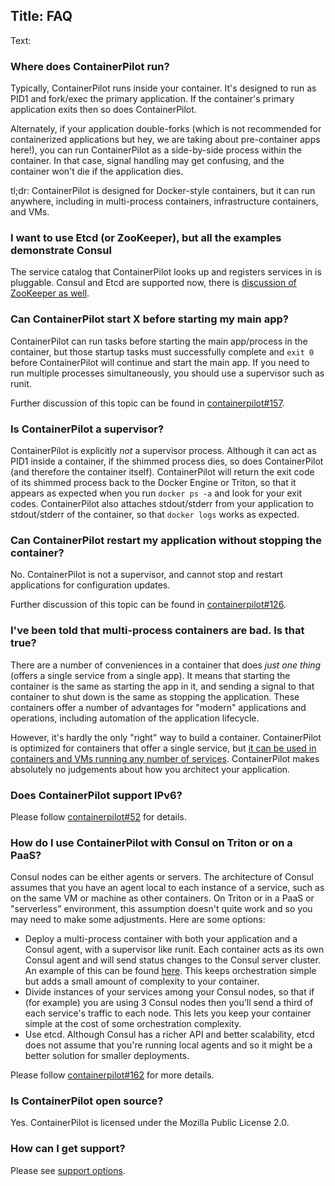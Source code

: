 Title: FAQ
----
Text:

### Where does ContainerPilot run?

Typically, ContainerPilot runs inside your container. It's designed to run as PID1 and fork/exec the primary application. If the container's primary application exits then so does ContainerPilot.

Alternately, if your application double-forks (which is not recommended for containerized applications but hey, we are taking about pre-container apps here!), you can run ContainerPilot as a side-by-side process within the container. In that case, signal handling may get confusing, and the container won't die if the application dies.

tl;dr: ContainerPilot is designed for Docker-style containers, but it can run anywhere, including in multi-process containers, infrastructure containers, and VMs.

### I want to use Etcd (or ZooKeeper), but all the examples demonstrate Consul

The service catalog that ContainerPilot looks up and registers services in is pluggable. Consul and Etcd are supported now, there is [discussion of ZooKeeper as well](https://github.com/joyent/containerpilot/issues/142).

### Can ContainerPilot start X before starting my main app?

ContainerPilot can run tasks before starting the main app/process in the container, but those startup tasks must successfully complete and `exit 0` before ContainerPilot will continue and start the main app. If you need to run multiple processes simultaneously, you should use a supervisor such as runit.

Further discussion of this topic can be found in [containerpilot#157](https://github.com/joyent/containerpilot/issues/157).

### Is ContainerPilot a supervisor?

ContainerPilot is explicitly *not* a supervisor process. Although it can act as PID1 inside a container, if the shimmed process dies, so does ContainerPilot (and therefore the container itself). ContainerPilot will return the exit code of its shimmed process back to the Docker Engine or Triton, so that it appears as expected when you run `docker ps -a` and look for your exit codes. ContainerPilot also attaches stdout/stderr from your application to stdout/stderr of the container, so that `docker logs` works as expected.

### Can ContainerPilot restart my application without stopping the container?

No. ContainerPilot is not a supervisor, and cannot stop and restart applications for configuration updates.

Further discussion of this topic can be found in [containerpilot#126](https://github.com/joyent/containerpilot/issues/126).

### I've been told that multi-process containers are bad. Is that true?

There are a number of conveniences in a container that does _just one thing_ (offers a single service from a single app). It means that starting the container is the same as starting the app in it, and sending a signal to that container to shut down is the same as stopping the application. These containers offer a number of advantages for "modern" applications and operations, including automation of the application lifecycle.

However, it's hardly the only "right" way to build a container. ContainerPilot is optimized for containers that offer a single service, but [it can be used in containers and VMs running any number of services](#where-does-containerpilot-run). ContainerPilot makes absolutely no judgements about how you architect your application.

### Does ContainerPilot support IPv6?

Please follow [containerpilot#52](https://github.com/joyent/containerpilot/issues/52) for details.

### How do I use ContainerPilot with Consul on Triton or on a PaaS?

Consul nodes can be either agents or servers. The architecture of Consul assumes that you have an agent local to each instance of a service, such as on the same VM or machine as other containers. On Triton or in a PaaS or "serverless" environment, this assumption doesn't quite work and so you may need to make some adjustments. Here are some options:

- Deploy a multi-process container with both your application and a Consul agent, with a supervisor like runit. Each container acts as its own Consul agent and will send status changes to the Consul server cluster. An example of this can be found [here](https://github.com/tgross/nginx-autopilotpattern/tree/multiprocess). This keeps orchestration simple but adds a small amount of complexity to your container.
- Divide instances of your services among your Consul nodes, so that if (for example) you are using 3 Consul nodes then you'll send a third of each service's traffic to each node. This lets you keep your container simple at the cost of some orchestration complexity.
- Use etcd. Although Consul has a richer API and better scalability, etcd does not assume that you're running local agents and so it might be a better solution for smaller deployments.

Please follow [containerpilot#162](https://github.com/joyent/containerpilot/issues/162) for more details.

### Is ContainerPilot open source?

Yes. ContainerPilot is licensed under the Mozilla Public License 2.0.

### How can I get support?

Please see [support options](/containerpilot/docs/support).
